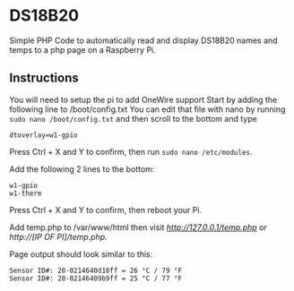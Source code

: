 # DS18B20
Simple PHP Code to automatically read and display DS18B20 names and temps to a php page on a Raspberry Pi.

## Instructions
You will need to setup the pi to add OneWire support
Start by adding the following line to /boot/config.txt
You can edit that file with nano by running `sudo nano /boot/config.txt` and then scroll to the bottom and type

```
dtoverlay=w1-gpio
```

Press Ctrl + X and Y to confirm, then run `sudo nano /etc/modules`.

Add the following 2 lines to the bottom:
```
w1-gpio
w1-therm
```

Press Ctrl + X and Y to confirm, then reboot your Pi.

Add temp.php to /var/www/html then visit *http://127.0.0.1/temp.php* or *http://[IP OF PI]/temp.php*.

Page output should look similar to this:
```
Sensor ID#: 28-0214640d18ff = 26 °C / 79 °F 
Sensor ID#: 28-02146409b9ff = 25 °C / 77 °F
```
